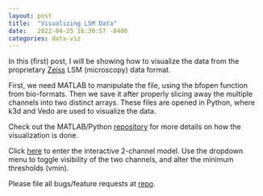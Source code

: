 ```yaml
---
layout: post
title:  "Visualizing LSM Data"
date:   2022-04-25 16:30:57 -0400
categories: data-viz
---
```


In this (first) post, I will be showing how to visualize the data from the proprietary [Zeiss][zeiss-homepage] LSM (microscopy) data format.

First, we need MATLAB to manipulate the file, using the bfopen function from bio-formats.
Then we save it after properly slicing away the multiple channels into two distinct arrays.
These files are opened in Python, where k3d and Vedo are used to visualize the data.

Check out the MATLAB/Python [repository][lsm-repo] for more details on how the visualization is done.

Click [here][lsm-htmlfile] to enter the interactive 2-channel model. Use the dropdown menu to toggle 
visibility of the two channels, and alter the minimum thresholds (vmin).

Please file all bugs/feature requests at [repo][lsm-repo].

[zeiss-homepage]: https://www.zeiss.com/microscopy/us/products/confocal-microscopes.html
[lsm-repo]: https://github.com/JacobHA/confocal_analysis
[lsm-htmlfile]: /_pages/lsm_interactive.html
